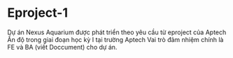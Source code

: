 # Eproject-1
Dự án Nexus Aquarium được phát triển theo yêu cầu từ eproject của Aptech Ấn độ trong giai đoạn học kỳ I tại trường Aptech
Vai trò đảm nhiệm chính là FE và BA (viết Doccument) cho dự án.
